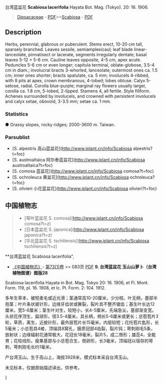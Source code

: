 台湾蓝盆花 **Scabiosa lacerifolia** Hayata Bot. Mag. (Tokyo). 20: 16. 1906.

> [Dipsacaceae](http://www.iplant.cn/info/Dipsacaceae?t=foc) - [PDF](http://www.iplant.cn/foc/pdf/Dipsacaceae.pdf)>>[Scabiosa](http://www.iplant.cn/info/Scabiosa?t=foc) - [PDF](http://www.iplant.cn/foc/pdf/Scabiosa.pdf)

## Description

Herbs, perennial, glabrous or puberulent. Stems erect, 10-20 cm tall, sparsely branched. Leaves sessile, semiamplexicaul; leaf blade linear-lanceolate, pinnatisect or lacerate, segments irregularly dentate; basal leaves 5-12 × 5-6 cm. Cauline leaves opposite, 4-5 cm, apex acute. Peduncles 5-6 cm or even longer; capitula terminal, oblate-globose, 3.5-4 cm in diam.; involucral bracts 3-whorled, lanceolate; outermost ones ca. 1.5 cm; inner ones shorter; bracts spatulate, ca. 5 mm; involucels 4-ribbed, with 8 pits at apex, crown membranous, 4-lobed; lobes obtuse. Calyx 5-setose, radial. Corolla blue-purple; marginal ray flowers usually larger, corolla ca. 1.8 cm, 5-lobed, 2-lipped. Stamens 4, all fertile. Style filiform. Achenes surrounded by involucels, and crowned with persistent involucels and calyx setae, obovoid, 3-3.5 mm; setae ca. 1 mm.

### Statistics
● Grassy slopes, rocky ridges; 2000-3600 m. Taiwan.



### Parsublist

* [S.  alpestris  高山蓝盆花](http://www.iplant.cn/info/Scabiosa alpestris?t=foc)
* [S.  austroaltaica  阿尔泰蓝盆花](http://www.iplant.cn/info/Scabiosa austroaltaica?t=foc)
* [S.  comosa  蓝盆花](http://www.iplant.cn/info/Scabiosa comosa?t=foc)
* [S.  ochroleuca  黄盆花](http://www.iplant.cn/info/Scabiosa ochroleuca?t=foc)
* [S.  olivieri  小花蓝盆花](http://www.iplant.cn/info/Scabiosa olivieri?t=foc)

## 中国植物志

> * [窄叶蓝盆花  S.  comosa](http://www.iplant.cn/info/Scabiosa comosa?t=z)
> * [日本蓝盆花  S.  japonica](http://www.iplant.cn/info/Scabiosa japonica?t=z)
> * [华北蓝盆花  S.  tschiliensis](http://www.iplant.cn/info/Scabiosa tschiliensis?t=z)


**台湾蓝盆花 Scabiosa lacerifolia",


* [《中国植物志》](http://www.iplant.cn/frps)- [第73(1)卷](http://www.iplant.cn/frps/vol/73(1)) >> 083页 [PDF](http://www.iplant.cn/frps/pdf/73(1)/083a.PDF)
**9. 台湾蓝盆花 玉山山萝卜（台湾植物图谱）图版28**

Scabiosa lacerifolia Hayata in Bot. Mag. Tokyo 20: 16. 1906, et Fl. Mont. Form. 119, pl. 16. 1908, et Ic. Pl. Form. 2: 104. 1912.

多年生草本，被短柔毛或近光滑；茎通常高10-20厘米，少分枝。叶无柄，基部半抱茎；叶片条状披针形，边缘牙齿状或撕裂，裂片具不整齐锯齿；基生叶长达12厘米，宽5-6厘米；茎生叶对生，较短小，长4-5厘米，先端急尖，基部渐变宽。头状花序顶生，扁球形，径3.5-4厘米，具长柄，柄长5-6厘米或更长；总苞苞片3轮，草质，离生，近披针形，最外层苞片长15毫米，内层较短；花托苞片匙形，长5毫米；小总苞具4棱，顶端具8窝孔，膜质冠部4齿裂，裂片钝；萼刺刚毛5条，放射状；边缘辐射花通常极大，花冠长18毫米，裂片5，成二唇形；雄蕊4，全能育；花柱线形。瘦果基部与小总苞合生，倒卵形，长3毫米，顶端冠以宿存的萼刺，萼刺刚毛长约1毫米。

产台湾玉山。生于高山上，海拔3928米，模式标本采自台湾玉山。

未见标本，仅据原始描述译出，供参考。



}